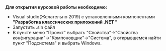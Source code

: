 **Для открытия курсовой работы необходимо:**  
+ Visual studio(Желательно 2019) с установленными компонентами **"Разработка классических приложений .NET "**  
+ Запустить .sln файл  
+ В пункте меню "Проект" выбрать "Свойства"->"Свойства конфигурации"->"Компоновщик"->"Система", в открывшемся найти пункт "Подсистема" и выбрать Windows.